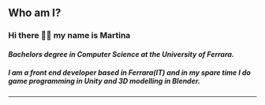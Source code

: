 ## Who am I?
### Hi there 👋😃 my name is Martina
#### *Bachelors degree in Computer Science at the University of Ferrara.*
##### I am a front end developer based in Ferrara(IT) and in my spare time I do game programming in Unity and 3D modelling in Blender.
---


<!--
<img src="https://github-readme-streak-stats.herokuapp.com/?user=martinatenani&theme=tokyonight" alt="mystreak"/>

<img src="https://github-readme-stats.vercel.app/api/top-langs?username=martinatenani&show_icons=true&locale=en&layout=compact&theme=chartreuse-dark" alt="ovi" /> 

🔎 I have an interest for anything related to computer graphics.

- 🔭 Currently working on: 
  - A VR training implementation for Hannes ( IIT Genova in collaboration with IIT Ferrara)
    Private repository of IIT Genova
  - Personal project: Weapon of the Faithful - a third person shooter
    [![ReadMe Card](https://github-readme-stats.vercel.app/api/pin/?username=madushadhanushka&repo=simple-sqlite)](https://github.com/martinatenani/WotF)

<details>

<summary>Tips for collapsed sections</summary>

### You can add a header

You can add text within a collapsed section. 

You can add an image or a code block, too.

```ruby
   puts "Hello World"
```

</details>
- 🌱 I’m currently learning: C#

- 🤔 I’m looking for help with ...
- 💬 Ask me about ...
- 📫 How to reach me: ...
- ⚡ Fun fact: ...
-->
